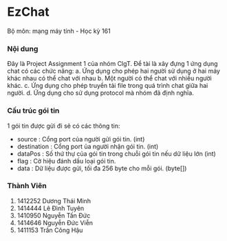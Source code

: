 # EzChat
Bộ môn: mạng máy tính - Học kỳ 161

### Nội dung
Đây là Project Assignment 1 của nhóm ClgT.
Để tài là xây đựng 1 ứng dụng chat có các chức năng:
a. Ứng dụng cho phép hai người sử dụng ở hai máy khác nhau có thể chat với nhau
b. Một người có thể chat với nhiều người khác.
c. Ứng dụng cho phép truyền tải file trong quá trình chat giữa hai người.
d. Ứng dụng cho sử dụng protocol mà nhóm đã định nghĩa.

### Cấu trúc gói tin
1 gói tin được gửi đi sẽ có các thông tin:
- source        : Cổng port của người gửi gói tin. (int)
- destination   : Cổng port ủa người nhận gói tin. (int)
- dataPos       : Số thứ thự của gói tin trong chuỗi gói tin nếu dữ liệu lớn (int)
- flag          : Cờ hiệu đánh dấu loại gói tin.
- data          : Dữ liệu được gửi, tối đa 256 byte cho mỗi gói. (byte[])

### Thành Viên
1. 1412252 Dương Thái Minh 
2. 1414444 Lê Đình Tuyên 
3. 1410950 Nguyễn Tấn Đức 
4. 1414646 Nguyễn Đức Viễn 
5. 1411153 Trần Công Hậu
